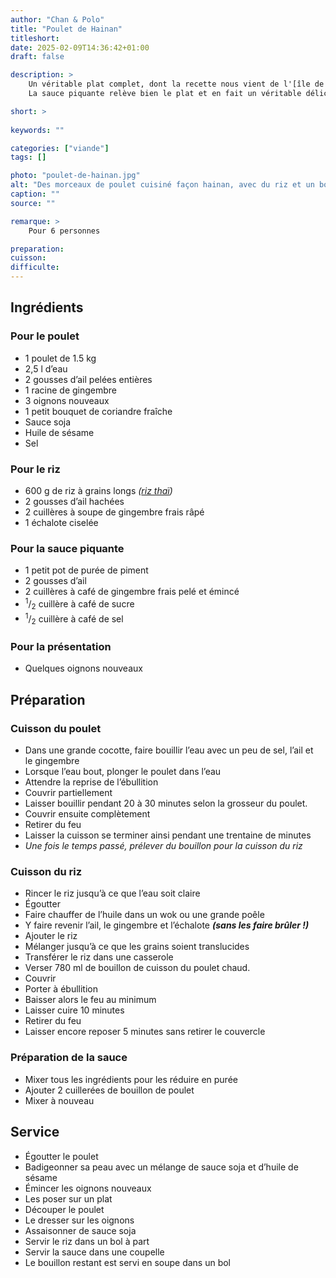 ```yaml
---
author: "Chan & Polo"
title: "Poulet de Hainan"
titleshort:
date: 2025-02-09T14:36:42+01:00
draft: false

description: >
    Un véritable plat complet, dont la recette nous vient de l'[île de Hainan](https://fr.wikipedia.org/wiki/Hainan).<br>
    La sauce piquante relève bien le plat et en fait un véritable délice.

short: >
    
keywords: ""

categories: ["viande"]
tags: []

photo: "poulet-de-hainan.jpg"
alt: "Des morceaux de poulet cuisiné façon hainan, avec du riz et un bol de bouillon"
caption: ""
source: ""

remarque: >
    Pour 6 personnes

preparation: 
cuisson: 
difficulte:
---
```



## Ingrédients
### Pour le poulet
- 1 poulet de 1.5 kg
- 2,5 l d’eau
- 2 gousses d’ail pelées entières
- 1 racine de gingembre
- 3 oignons nouveaux
- 1 petit bouquet de coriandre fraîche
- Sauce soja
- Huile de sésame
- Sel
### Pour le riz
- 600 g de riz à grains longs *([riz thaï](https://fr.wikipedia.org/wiki/Riz_tha%C3%AF))*
- 2 gousses d’ail hachées
- 2 cuillères à soupe de gingembre frais râpé
- 1 échalote ciselée
### Pour la sauce piquante 
- 1 petit pot de purée de piment 
- 2 gousses d’ail
- 2 cuillères à café de gingembre frais pelé et émincé
- <sup>1</sup>/<sub>2</sub> cuillère à café de sucre
- <sup>1</sup>/<sub>2</sub> cuillère à café de sel
### Pour la présentation
- Quelques oignons nouveaux

## Préparation
### Cuisson du poulet
- Dans une grande cocotte, faire bouillir l’eau avec un peu de sel, l’ail et le gingembre
- Lorsque l’eau bout, plonger le poulet dans l’eau
- Attendre la reprise de l’ébullition
- Couvrir partiellement
- Laisser bouillir pendant 20 à 30 minutes selon la grosseur du poulet.
- Couvrir ensuite complètement
- Retirer du feu
- Laisser la cuisson se terminer ainsi pendant une trentaine de minutes
- *Une fois le temps passé, prélever du bouillon pour la cuisson du riz*
### Cuisson du riz 
- Rincer le riz jusqu’à ce que l’eau soit claire
- Égoutter 
- Faire chauffer de l’huile dans un wok ou une grande poêle
- Y faire revenir l’ail, le gingembre et l’échalote ***(sans les faire brûler !)*** 
- Ajouter le riz
- Mélanger jusqu’à ce que les grains soient translucides
- Transférer le riz dans une casserole
- Verser 780 ml de bouillon de cuisson du poulet chaud. 
- Couvrir
- Porter à ébullition
- Baisser alors le feu au minimum
- Laisser cuire 10 minutes
- Retirer du feu 
- Laisser encore reposer 5 minutes sans retirer le couvercle
### Préparation de la sauce 
- Mixer tous les ingrédients pour les réduire en purée
- Ajouter 2 cuillerées de bouillon de poulet
- Mixer à nouveau
## Service
- Égoutter le poulet
- Badigeonner sa peau avec un mélange de sauce soja et d’huile de sésame
- Émincer les oignons nouveaux
- Les poser sur un plat
- Découper le poulet
- Le dresser sur les oignons
- Assaisonner de sauce soja
- Servir le riz dans un bol à part
- Servir la sauce dans une coupelle
- Le bouillon restant est servi en soupe dans un bol